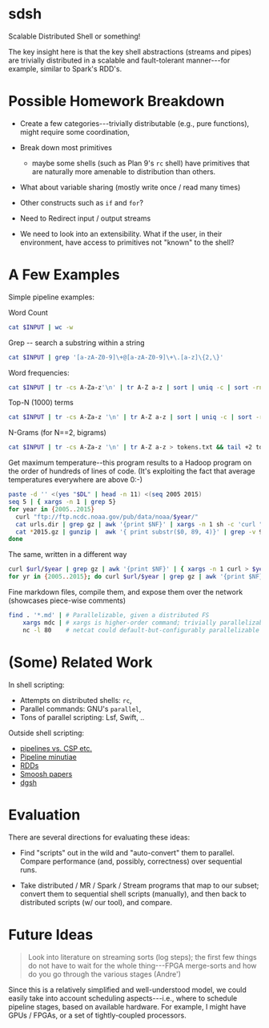 # sdsh
Scalable Distributed Shell or something!

The key insight here is that the key shell abstractions (streams and pipes) are trivially distributed in a scalable and fault-tolerant manner---for example, similar to Spark's RDD's.

# Possible Homework Breakdown

* Create a few categories---trivially distributable (e.g., pure functions), might require some coordination, 

* Break down most primitives 

  * maybe some shells (such as Plan 9's `rc` shell) have primitives that are naturally more amenable to distribution than others.

* What about variable sharing (mostly write once / read many times)

* Other constructs such as `if` and `for`?

* Need to Redirect input / output streams

* We need to look into an extensibility. What if the user, in their environment, have access to primitives not "known" to the shell?

# A Few Examples

Simple pipeline examples:

Word Count
```bash
cat $INPUT | wc -w 
```

Grep -- search a substring within a string
```bash
cat $INPUT | grep '[a-zA-Z0-9]\+@[a-zA-Z0-9]\+\.[a-z]\{2,\}' 
```

Word frequencies:
```bash
cat $INPUT | tr -cs A-Za-z'\n' | tr A-Z a-z | sort | uniq -c | sort -rn | sed ${1}q
```

Top-N (1000) terms
```bash
cat $INPUT | tr -cs A-Za-z '\n' | tr A-Z a-z | sort | uniq -c | sort -rn | sed 1000q
```

N-Grams (for N==2, bigrams)
```bash
cat $INPUT | tr -cs A-Za-z '\n' | tr A-Z a-z > tokens.txt && tail +2 tokens.txt > next.txt && paste tokens.txt next.txt > bigrams.txt && cat bigrams.txt | sort | uniq > results
```

Get maximum temperature--this program results to a Hadoop program on the order of hundreds of lines of code.
(It's exploiting the fact that average temperatures everywhere are above 0:-)
```bash
paste -d '' <(yes "$DL" | head -n 11) <(seq 2005 2015)
seq 5 | { xargs -n 1 | grep 5}
for year in {2005..2015}
  curl "ftp://ftp.ncdc.noaa.gov/pub/data/noaa/$year/"
  cat urls.dir | grep gz | awk '{print $NF}' | xargs -n 1 sh -c 'curl "ftp://ftp.ncdc.noaa.gov/pub/data/noaa/2015/$0" > $0"'
  cat *2015.gz | gunzip |  awk '{ print substr($0, 89, 4)}' | grep -v 9999 | sort -rn | head
done
```

The same, written in a different way
```bash
curl $url/$year | grep gz | awk '{print $NF}' | { xargs -n 1 curl > $year }
for yr in {2005..2015}; do curl $url/$year | grep gz | awk '{print $NF}' | { xargs -n 1 | gunzip | awk '{print substr($0, 89, 4)}' | grep -v 9999 | sort -rn | head -n 1 | sed "s/^/$yr: /" } done
```

Fine markdown files, compile them, and expose them over the network
(showcases piece-wise comments)
```bash
find . '*.md' | # Parallelizable, given a distributed FS
    xargs mdc | # xargs is higher-order command; trivially parallelizable
    nc -l 80    # netcat could default-but-configurably parallelizable
```

# (Some) Related Work

In shell scripting:
* Attempts on distributed shells: `rc`, 
* Parallel commands: GNU's `parallel`, 
* Tons of parallel scripting: Lsf, Swift, ..

Outside shell scripting:
* [pipelines vs. CSP etc.](https://swtch.com/~rsc/thread/)
* [Pipeline minutiae](https://en.wikipedia.org/wiki/Pipeline_(Unix))
* [RDDs](https://www.usenix.org/system/files/conference/nsdi12/nsdi12-final138.pdf)
* [Smoosh papers](http://shell.cs.pomona.edu/)
* [dgsh](https://github.com/dspinellis/dgsh)

# Evaluation

There are several directions for evaluating these ideas:

* Find  "scripts" out in the  wild and "auto-convert" them  to parallel. Compare
performance (and, possibly, correctness) over sequential runs.

*  Take distributed  / MR  / Spark  / Stream  programs that  map to  our subset;
convert  them  to  sequential  shell   scripts  (manually),  and  then  back  to
distributed scripts (w/ our tool), and compare.

# Future Ideas

> Look into literature  on streaming sorts (log steps); the  first few things do
> not have  to wait  for the whole  thing---FPGA merge-sorts and  how do  you go
> through the various stages
> (Andre')

Since this is a relatively simplified and well-understood model, we could easily
take into account scheduling aspects---i.e.,  where to schedule pipeline stages,
based on available hardware. For example, I might have GPUs / FPGAs, or a set of
tightly-coupled processors.

